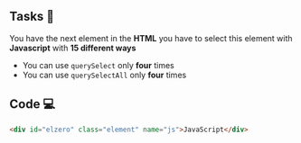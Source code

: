 ## Tasks 🎯

You have the next element in the **HTML** you have to select this element with **Javascript** with **15 different ways**

- You can  use `querySelect` only **four** times
- You can use  `querySelectAll` only **four** times

## Code 💻

```html
<div id="elzero" class="element" name="js">JavaScript</div>
```

